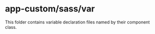 # app-custom/sass/var

This folder contains variable declaration files named by their component class.
